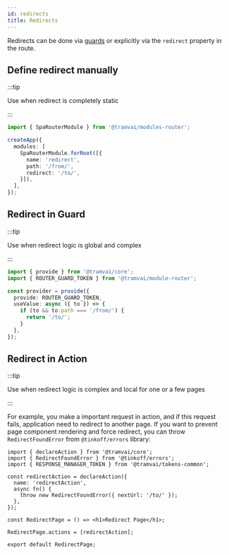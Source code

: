```yaml
---
id: redirects
title: Redirects
---
```


Redirects can be done via [guards](03-features/07-routing/05-hooks-and-guards.md#guards) or explicitly via the `redirect` property in the route.

## Define redirect manually

:::tip

Use when redirect is completely static

:::

```ts
import { SpaRouterModule } from '@tramvai/modules-router';

createApp({
  modules: [
    SpaRouterModule.forRoot([{
      name: 'redirect',
      path: '/from/',
      redirect: '/to/',
    }]),
  ],
});
```

## Redirect in Guard

:::tip

Use when redirect logic is global and complex

:::

```ts
import { provide } from '@tramvai/core';
import { ROUTER_GUARD_TOKEN } from '@tramvai/module-router';

const provider = provide({
  provide: ROUTER_GUARD_TOKEN,
  useValue: async ({ to }) => {
    if (to && to.path === '/from/') {
      return '/to/';
    }
  },
});
```

## Redirect in Action

:::tip

Use when redirect logic is complex and local for one or a few pages

:::

For example, you make a important request in action, and if this request fails, application need to redirect to another page. If you want to prevent page component rendering and force redirect, you can throw `RedirectFoundError` from `@tinkoff/errors` library:

```tsx
import { declareAction } from '@tramvai/core';
import { RedirectFoundError } from '@tinkoff/errors';
import { RESPONSE_MANAGER_TOKEN } from '@tramvai/tokens-common';

const redirectAction = declareAction({
  name: 'redirectAction',
  async fn() {
    throw new RedirectFoundError({ nextUrl: '/to/' });
  },
});

const RedirectPage = () => <h1>Redirect Page</h1>;

RedirectPage.actions = [redirectAction];

export default RedirectPage;
```
